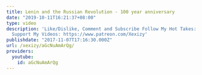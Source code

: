 ```yaml
---
title: Lenin and the Russian Revolution - 100 year anniversary
date: "2019-10-11T16:21:37+08:00"
type: video
description: 'Like/Dislike, Comment and Subscribe Follow My Hot Takes: https://twitter.com/xexizy11
  Support My Videos: https://www.patreon.com/Xexizy'
publishdate: "2017-11-07T17:16:30.000Z"
url: /xexizy/aGcNuAmArQg/
providers:
  youtube:
    id: aGcNuAmArQg
---
```

